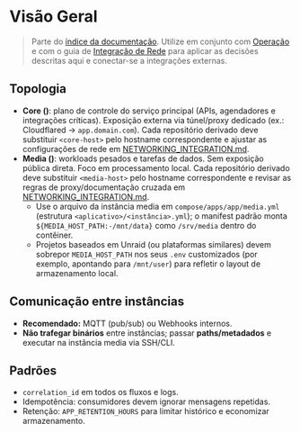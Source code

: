 # Visão Geral

> Parte do [índice da documentação](./README.md). Utilize em conjunto com [Operação](./OPERATIONS.md) e com o guia de [Integração de Rede](./NETWORKING_INTEGRATION.md) para aplicar as decisões descritas aqui e conectar-se a integrações externas.

## Topologia

- **Core (<core-host>)**: plano de controle do serviço principal (APIs, agendadores e integrações críticas). Exposição externa via túnel/proxy dedicado (ex.: Cloudflared → `app.domain.com`). Cada repositório derivado deve substituir `<core-host>` pelo hostname correspondente e ajustar as configurações de rede em [NETWORKING_INTEGRATION.md](./NETWORKING_INTEGRATION.md).
- **Media (<media-host>)**: workloads pesados e tarefas de dados. Sem exposição pública direta. Foco em processamento local. Cada repositório derivado deve substituir `<media-host>` pelo hostname correspondente e revisar as regras de proxy/documentação cruzada em [NETWORKING_INTEGRATION.md](./NETWORKING_INTEGRATION.md).
  - Use o arquivo da instância media em `compose/apps/app/media.yml` (estrutura `<aplicativo>/<instância>.yml`); o manifest padrão monta `${MEDIA_HOST_PATH:-/mnt/data}` como `/srv/media` dentro do contêiner.
  - Projetos baseados em Unraid (ou plataformas similares) devem sobrepor `MEDIA_HOST_PATH` nos seus `.env` customizados (por exemplo, apontando para `/mnt/user`) para refletir o layout de armazenamento local.

## Comunicação entre instâncias

- **Recomendado:** MQTT (pub/sub) ou Webhooks internos.
- **Não trafegar binários** entre instâncias; passar **paths/metadados** e executar na instância media via SSH/CLI.

## Padrões

- `correlation_id` em todos os fluxos e logs.
- Idempotência: consumidores devem ignorar mensagens repetidas.
- Retenção: `APP_RETENTION_HOURS` para limitar histórico e economizar armazenamento.
